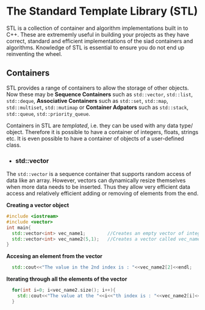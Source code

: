 # The Standard Template Library (STL)

STL is a collection of container and algorithm implementations built in to C++. These are extrememly useful in building your projects as they have correct, standard and efficient implementations of the siad containers and algorithms. Knowledge of STL is essential to ensure you do not end up reinventing the wheel.

## Containers
STL provides a range of containers to allow the storage of other objects. Now these may be **Sequence Containers** such as ```std::vector```, ```std::list```, ```std::deque```, **Associative Containers** such as ```std::set```, ```std::map```, ```std::multiset```, ```std::mutimap``` or **Container Adpators** such as ```std::stack```, ```std::queue```, ```std::priority_queue```.

Containers in STL are *templated*, i.e. they can be used with any data type/ object. Therefore it is possible to have a container of integers, floats, strings etc. It is even possible to have a container of objects of a user-defined class.

* ### std::vector

The ```std::vector``` is a sequence container that supports random access of data like an array. However, vectors can dynamically resize themselves when more data needs to be inserted. Thus they allow very efficient data access and relatively efficient adding or removing of elements from the end.

**Creating a vector object**

```C++
#include <iostream>
#include <vector>
int main{
  std::vector<int> vec_name1;        //Creates an empty vector of integers called vec_name1
  std::vector<int> vec_name2(5,1);   //Creates a vector called vec_name2 and initializes it to have 5 integers having values 1
}
```
**Accesing an element from the vector**
```C++
  std::cout<<"The value in the 2nd index is : "<<vec_name2[2]<<endl;
```
**Iterating through all the elements of the vector**
```C++
  for(int i=0; i<vec_name2.size(); i++){                                   // vec_name2.size() returns the number of elements in the vector.
    std::cout<<"The value at the "<<i<<"th index is : "<<vec_name2[i]<<endl;
  }
```
